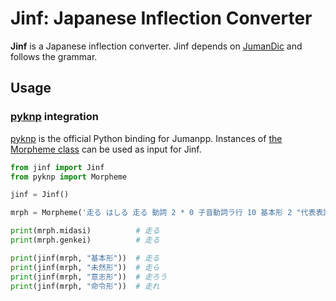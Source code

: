 # Jinf: Japanese Inflection Converter

**Jinf** is a Japanese inflection converter.
Jinf depends on [JumanDic](https://github.com/ku-nlp/JumanDIC) and follows the grammar.

## Usage

### [pyknp](https://github.com/ku-nlp/pyknp) integration

[pyknp](https://github.com/ku-nlp/pyknp) is the official Python binding for Jumanpp.
Instances of [the Morpheme class](https://pyknp.readthedocs.io/en/latest/mrph.html#module-pyknp.juman.morpheme) can be used as input for Jinf.

```python
from jinf import Jinf
from pyknp import Morpheme

jinf = Jinf()

mrph = Morpheme('走る はしる 走る 動詞 2 * 0 子音動詞ラ行 10 基本形 2 "代表表記:走る/はしる"')

print(mrph.midasi)          # 走る
print(mrph.genkei)          # 走る

print(jinf(mrph, "基本形"))  # 走る
print(jinf(mrph, "未然形"))  # 走ら
print(jinf(mrph, "意志形"))  # 走ろう
print(jinf(mrph, "命令形"))  # 走れ
```

